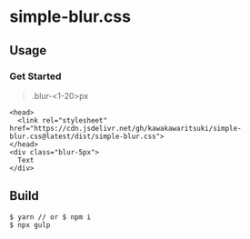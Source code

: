 # simple-blur.css

## Usage

### Get Started
> .blur-<1-20>px
```
<head>
  <link rel="stylesheet" href="https://cdn.jsdelivr.net/gh/kawakawaritsuki/simple-blur.css@latest/dist/simple-blur.css">
</head>
<div class="blur-5px">
  Text
</div>
```
## Build

```
$ yarn // or $ npm i
$ npx gulp
```
